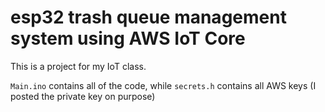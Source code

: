 # esp32 trash queue management system using AWS IoT Core
This is a project for my IoT class.

`Main.ino` contains all of the code, while `secrets.h` contains all AWS keys (I posted the private key on purpose)
